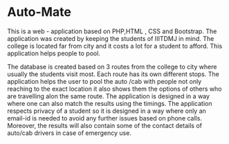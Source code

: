 # Auto-Mate
This is a web - application based on PHP,HTML , CSS and Bootstrap.
The application was created by keeping the students of IIITDMJ in mind. The college is located far from city and it costs 
a lot for a student to afford. This application helps people to pool.

The database is created based on 3 routes from the college to city where usually the students visit most. 
Each route has its own different stops.
The application helps the user to pool the auto /cab with people not only reaching to the exact location it also 
shows them the options of others who are travelling alon the same route.
The application is designed in a way where one can also match the results using the timings.
The application respects privacy of a student so it is designed in a way where only an email-id is needed 
to avoid any further issues based on phone calls.
Moreover, the results will also contain some of the contact details of auto/cab drivers in case of emergency use.
